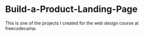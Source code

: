 # Build-a-Product-Landing-Page
This is one of the projects I created for the web design course at freecodecamp.
